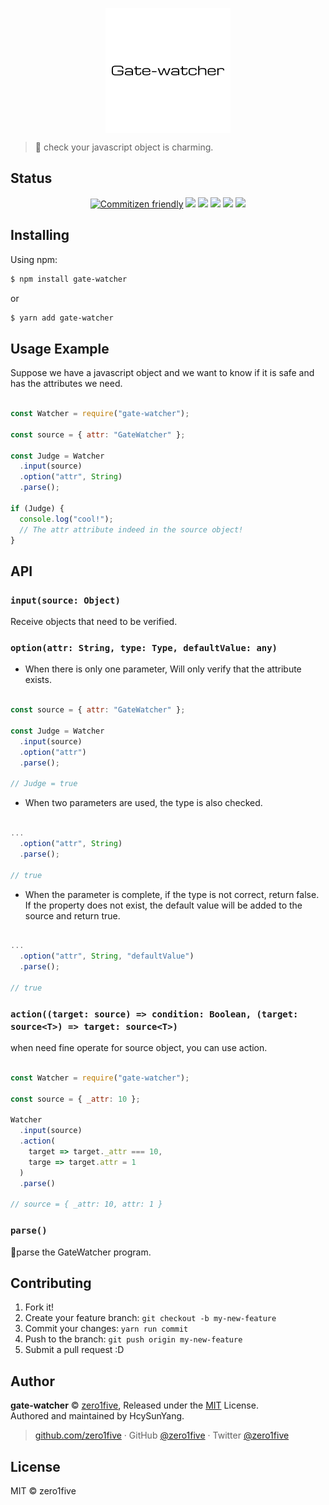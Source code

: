 <p align="center">
  <img src="/docs/gate-watcher-logo.png" height="200" align="center"/>
</p>

> 🍓 check your javascript object is charming.

## Status

<div align="center">

[![Commitizen friendly](https://img.shields.io/badge/commitizen-friendly-brightgreen.svg)](http://commitizen.github.io/cz-cli/) [![](https://img.shields.io/npm/v/gate-watcher.svg)](https://www.npmjs.com/package/gate-watcher) [![](https://img.shields.io/npm/dm/gate-watcher.svg)](https://www.npmjs.com/package/gate-watcher) [![](https://img.shields.io/npm/l/gate-watcher.svg)](https://www.npmjs.com/package/gate-watcher) [![](https://img.shields.io/badge/support%20me-donate-ff00ff.svg)](https://www.patreon.com/zero1five) [![](https://img.shields.io/badge/code_style-prettier-ff69b4.svg)](https://github.com/prettier/prettier)

</div>

## Installing

Using npm:

```bash
$ npm install gate-watcher
```
or 

```bash
$ yarn add gate-watcher
```

## Usage Example

Suppose we have a javascript object and we want to know if it is safe and has the attributes we need.

```javascript

const Watcher = require("gate-watcher");

const source = { attr: "GateWatcher" };

const Judge = Watcher
  .input(source)
  .option("attr", String)
  .parse();

if (Judge) {
  console.log("cool!");
  // The attr attribute indeed in the source object!
}

```

## API

### `input(source: Object)`
Receive objects that need to be verified.

### `option(attr: String, type: Type, defaultValue: any)`

- When there is only one parameter, Will only verify that the attribute exists.

```javascript

const source = { attr: "GateWatcher" };

const Judge = Watcher
  .input(source)
  .option("attr")
  .parse();

// Judge = true
```

- When two parameters are used, the type is also checked.

```javascript

...
  .option("attr", String)
  .parse();

// true
```

- When the parameter is complete, if the type is not correct, return false. If the property does not exist, the default value will be added to the source and return true.

```javascript

...
  .option("attr", String, "defaultValue")
  .parse();

// true
```



### `action((target: source) => condition: Boolean, (target: source<T>) => target: source<T>)`
when need fine operate for source object, you can use action.

```javascript

const Watcher = require("gate-watcher");

const source = { _attr: 10 };

Watcher
  .input(source)
  .action(
    target => target._attr === 10,
    targe => target.attr = 1
  )
  .parse()

// source = { _attr: 10, attr: 1 }
```


### `parse()`
parse the GateWatcher program.

## Contributing

1. Fork it!
2. Create your feature branch: `git checkout -b my-new-feature`
3. Commit your changes: `yarn run commit`
4. Push to the branch: `git push origin my-new-feature`
5. Submit a pull request :D

## Author

**gate-watcher** © [zero1five](https://github.com/zero1five), Released under the [MIT](./LICENSE) License.<br>
Authored and maintained by HcySunYang.

> [github.com/zero1five](https://github.com/zero1five) · GitHub [@zero1five](https://github.com/zero1five) · Twitter [@zero1five](https://twitter.com/zero1five)

## License

MIT &copy; zero1five
